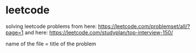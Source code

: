 # leetcode

solving leetcode problems from here: https://leetcode.com/problemset/all/?page=1 and here: https://leetcode.com/studyplan/top-interview-150/

name of the file = title of the problem
